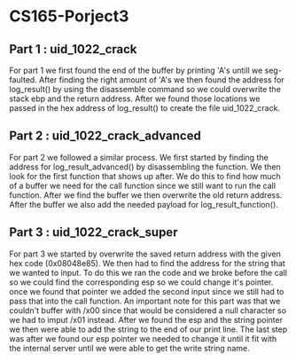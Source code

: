 # CS165-Porject3

## Part 1 : uid_1022_crack
For part 1 we first found the end of the buffer by printing 'A's untill we seg-faulted. After finding the right amount of 'A's we then found the address for log_result() by using the disassemble command so we could overwrite the stack ebp and the return address. After we found those locations we passed in the hex address of log_result() to create the file uid_1022_crack.

## Part 2 : uid_1022_crack_advanced
For part 2 we followed a similar process. We first started by finding the address for log_result_advanced() by disassembling the function. We then look for the first function that shows up after. We do this to find how much of a buffer we need for the call function since we still want to run the call function. After we find the buffer we then overwrite the old return address. After the buffer we also add the needed payload for log_result_function().  

## Part 3 : uid_1022_crack_super
For part 3 we started by overwrite the saved return address with the given hex code (0x08048e85). We then had to find the address for the string that we wanted to input. To do this we ran the code and we broke before the call so we could find the corresponding esp so we could change it's pointer. once we found that pointer we added the second input since we still had to pass that into the call function. An important note for this part was that we couldn't buffer with /x00 since that would be considered a null character so we had to imput /x01 instead. After we found the esp and the string pointer we then were able to add the string to the end of our print line. The last step was after we found our esp pointer we needed to change it until it fit with the internal server until we were able to get the write string name.
